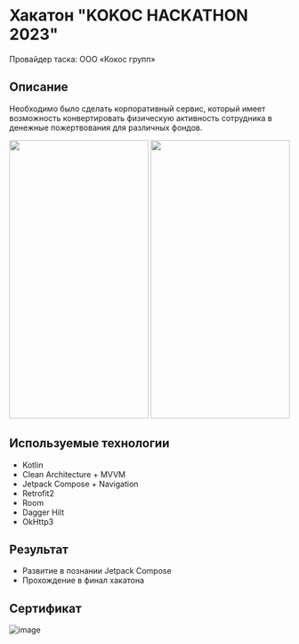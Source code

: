 # Хакатон "KOKOC HACKATHON 2023"
Провайдер таска: ООО «Кокос групп»

## Описание
Необходимо было сделать корпоративный сервис, который имеет возможность конвертировать физическую активность сотрудника в денежные пожертвования для различных фондов.

<img src="https://github.com/KatbertAllgood/kokoc_hackathon/assets/72415326/35121794-cfba-4121-a1c6-33bb97433a8b" width="250" height="500" />
<img src="https://github.com/KatbertAllgood/kokoc_hackathon/assets/72415326/f75b38d4-8d37-460e-9064-abc9de652451" width="250" height="500" />

## Используемые технологии
* Kotlin
* Clean Architecture + MVVM
* Jetpack Compose + Navigation
* Retrofit2
* Room
* Dagger Hilt
* OkHttp3

## Результат
* Развитие в познании Jetpack Compose
* Прохождение в финал хакатона

## Сертификат
![image](https://github.com/KatbertAllgood/kokoc_hackathon/assets/72415326/0cc579cb-7677-4844-a4db-17e8853ca2c8)
